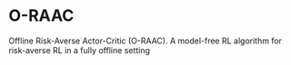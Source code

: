 # O-RAAC
Offline Risk-Averse Actor-Critic (O-RAAC). A model-free RL algorithm for risk-averse RL in a fully offline setting
